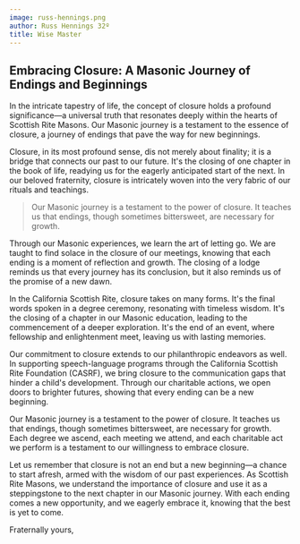 ```yaml
---
image: russ-hennings.png
author: Russ Hennings 32º
title: Wise Master
---
```


## Embracing Closure: A Masonic Journey of Endings and Beginnings

In the intricate tapestry of life, the concept of closure holds a profound significance—a universal truth that resonates deeply within the hearts of Scottish Rite Masons. Our Masonic journey is a testament to the essence of closure, a journey of endings that pave the way for new beginnings.

Closure, in its most profound sense, dis not merely about finality; it is a bridge that connects our past to our future. It's the closing of one chapter in the book of life, readying us for the eagerly anticipated start of the next. In our beloved fraternity, closure is intricately woven into the very fabric of our rituals and teachings.

> Our Masonic journey is a testament to the power of closure. It teaches us that endings, though sometimes bittersweet, are necessary for growth.

Through our Masonic experiences, we learn the art of letting go. We are taught to find solace in the closure of our meetings, knowing that each ending is a moment of reflection and growth. The closing of a lodge reminds us that every journey has its conclusion, but it also reminds us of the promise of a new dawn.

In the California Scottish Rite, closure takes on many forms. It's the final words spoken in a degree ceremony, resonating with timeless wisdom. It's the closing of a chapter in our Masonic education, leading to the commencement of a deeper exploration. It's the end of an event, where fellowship and enlightenment meet, leaving us with lasting memories.

Our commitment to closure extends to our philanthropic endeavors as well. In supporting speech-language programs through the California Scottish Rite Foundation (CASRF), we bring closure to the communication gaps that hinder a child's development. Through our charitable actions, we open doors to brighter futures, showing that every ending can be a new beginning.

Our Masonic journey is a testament to the power of closure. It teaches us that endings, though sometimes bittersweet, are necessary for growth. Each degree we ascend, each meeting we attend, and each charitable act we perform is a testament to our willingness to embrace closure.

Let us remember that closure is not an end but a new beginning—a chance to start afresh, armed with the wisdom of our past experiences. As Scottish Rite Masons, we understand the importance of closure and use it as a steppingstone to the next chapter in our Masonic journey. With each ending comes a new opportunity, and we eagerly embrace it, knowing that the best is yet to come.

Fraternally yours,
